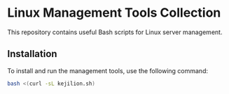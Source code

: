 # Linux Management Tools Collection

This repository contains useful Bash scripts for Linux server management.

## Installation

To install and run the management tools, use the following command:

```bash
bash <(curl -sL kejilion.sh)
